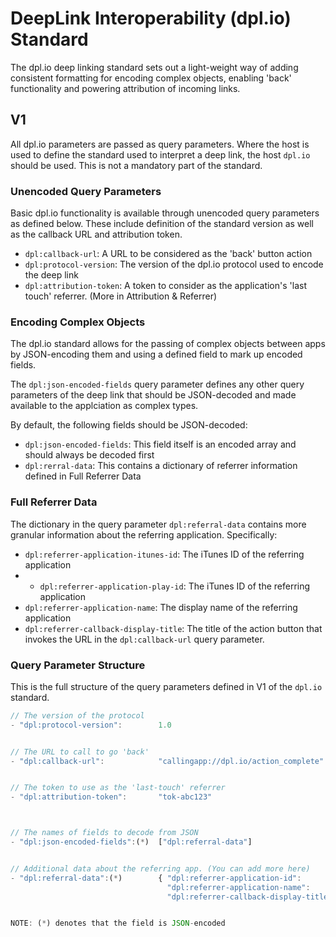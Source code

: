 # DeepLink Interoperability (dpl.io) Standard

The dpl.io deep linking standard sets out a light-weight way of adding consistent formatting for encoding complex objects, enabling 'back' functionality and powering attribution of incoming links.

## V1

All dpl.io parameters are passed as query parameters. Where the host is used to define the standard used to interpret a deep link, the host `dpl.io` should be used. This is not a mandatory part of the standard.

### Unencoded Query Parameters
Basic dpl.io functionality is available through unencoded query parameters as defined below. These include definition of the standard version as well as the callback URL and attribution token.

- `dpl:callback-url`: A URL to be considered as the 'back' button action
- `dpl:protocol-version`: The version of the dpl.io protocol used to encode the deep link
- `dpl:attribution-token`: A token to consider as the application's 'last touch' referrer. (More in Attribution & Referrer)

### Encoding Complex Objects
The dpl.io standard allows for the passing of complex objects between apps by JSON-encoding them and using a defined field to mark up encoded fields.

The `dpl:json-encoded-fields` query parameter defines any other query parameters of the deep link that should be JSON-decoded and made available to the applciation as complex types.

By default, the following fields should be JSON-decoded:
- `dpl:json-encoded-fields`: This field itself is an encoded array and should always be decoded first
- `dpl:rerral-data`: This contains a dictionary of referrer information defined in Full Referrer Data

### Full Referrer Data
The dictionary in the query parameter `dpl:referral-data` contains more granular information about the referring application. Specifically:
- `dpl:referrer-application-itunes-id`: The iTunes ID of the referring application
- - `dpl:referrer-application-play-id`: The iTunes ID of the referring application
- `dpl:referrer-application-name`: The display name of the referring application
- `dpl:referrer-callback-display-title`: The title of the action button that invokes the URL in the `dpl:callback-url` query parameter.

### Query Parameter Structure
This is the full structure of the query parameters defined in V1 of the `dpl.io` standard.

```js
// The version of the protocol
- "dpl:protocol-version":        1.0


// The URL to call to go 'back'
- "dpl:callback-url":            "callingapp://dpl.io/action_complete"


// The token to use as the 'last-touch' referrer
- "dpl:attribution-token":       "tok-abc123"



// The names of fields to decode from JSON
- "dpl:json-encoded-fields":(*)  ["dpl:referral-data"]


// Additional data about the referring app. (You can add more here)
- "dpl:referral-data":(*)        { "dpl:referrer-application-id":         "1234567",
                                   "dpl:referrer-application-name":       "Calling App",
                                   "dpl:referrer-callback-display-title": "Done" }


NOTE: (*) denotes that the field is JSON-encoded
```
